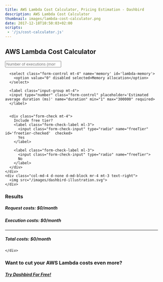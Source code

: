```yaml
---
title: AWS Lambda Cost Calculator, Pricing Estimation - Dashbird
description: AWS Lambda Cost Calculator
thumbnail: images/lambda-cost-calculator.png
date: 2017-12-18T10:50:03+02:00
scripts: 
 - '/js/cost-calculator.js'
---
```



<section class="container-fluid dark-bg justify-content-center">
  <div class="row">
    <div class="col text-center mt-5 d-none d-md-block">
      <h1>AWS Lambda Cost Calculator</h1>
    </div>
  </div>

  <div class="row justify-content-center mt-4">
    <div class="col-4 mt-5 d-none d-md-block">
      <label class="input-group mt-3">
        <input type="number" class="form-control align-middle" placeholder='Number of executions (month)' min="0" name="executions" required>
      </label>

      <select class="form-control mt-4" name='memory' id='lambda-memory'>
        <option value="0" disabled selected>Memory allocation</option>
      </select>

      <label class="input-group mt-4">
      <input type="number" class="form-control" placeholder='Estimated average duration (ms)' name="duration" min="1" max="300000" required>
      </label>


      <div class="form-check mt-4">
        Include free tier?
        <label class="form-check-label ml-3">
          <input class="form-check-input" type="radio" name="freeTier" id='freetier-checked'  checked>
          Yes 
        </label>

        <label class="form-check-label ml-3">
          <input class="form-check-input" type="radio" name="freeTier">
          No
        </label>
      </div>
    </div>
    <div class="col-md-4 d-none d-md-block mr-4 mt-3 text-right">
      <img src="/images/dashbird-illustration.svg">
    </div>

  </div>

  <div class="row justify-content-center mt-4">
    <div class="col-8 text-left mt-5 d-none d-md-block mb-5">
      <h3>Results</h3>
      <h5>Request costs: <span id='requests-cost' class='float-right'>$0/month</span></h5>
      <h5>Execution costs: <span id='executions-cost' class='float-right'>$0/month</span></h5>
      <hr/>
      <h5>Total costs: <span id='total-cost' class='float-right text-green'>$0/month</span></h5>

    </div>
  </div>

  <div class='row justify-content-center mt-5 '>
    <div class='col-8 text-center'>
      <h3>Want to cut your AWS Lambda costs even more?</h3>
      <h5><a href='https://dashbird.io/' target='_blank' class='btn btn-primary mb-4 mt-3'>Try Dashbird For Free!</a></h5>
    </div>
  </div>

</section>
